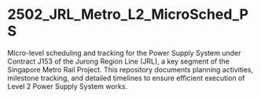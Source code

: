 # 2502_JRL_Metro_L2_MicroSched_PS
Micro-level scheduling and tracking for the Power Supply System under Contract J153 of the Jurong Region Line (JRL), a key segment of the Singapore Metro Rail Project. This repository documents planning activities, milestone tracking, and detailed timelines to ensure efficient execution of Level 2 Power Supply System works.
